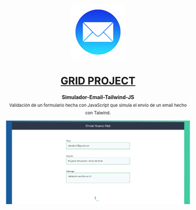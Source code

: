 <p align="center"><img src="https://raw.githubusercontent.com/TaynisRW/Simulador-Email-Tailwind-JS/main/img/favicon.png" alt="Logo" width="150" height="150" />
</p>
<h1 align="center"><a href="https://tailwind-form.netlify.app/" target="_blank">GRID PROJECT</a></h1>
<p align="center"><b>Simulador-Email-Tailwind-JS</b></br>
<sub>Validación de un formulario hecha con JavaScript que simula el envío de un email hecho con Talwind.</sub>
</p>

![Demo](https://raw.githubusercontent.com/TaynisRW/Simulador-Email-Tailwind-JS/main/img/Demo.png "Demo")

